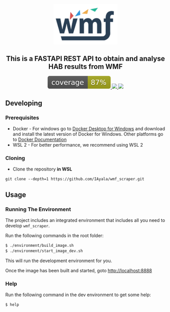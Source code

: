 <p align="center">
    <a href="#">
        <img src="https://github.com/IAyala/wmf_scraper/blob/master/assets/wmf.png" width="200" alt="Fenix"/>
    </a>
</p>

<h2 align="center" style="border-bottom: none;">This is a FASTAPI REST API to obtain and analyse HAB results from WMF</h2>

<p align="center">
    <a href="https://iayala.github.io/wmf_scraper/">
        <img src="https://github.com/IAyala/wmf_scraper/blob/master/coverage_badge/coverage.svg"/>
    </a>
    <a href="#">
        <img src="https://img.shields.io/badge/tests-15%20passed%2C%200%20failed-green"/>
    </a>
    <a href="https://github.com/IAyala/wmf_scraper/actions/workflows/publish_coverage.yml">
        <img src="https://github.com/IAyala/wmf_scraper/actions/workflows/publish_coverage.yml/badge.svg"/>
    </a>
</p>

## Developing
### Prerequisites

* Docker - For windows go to [Docker Desktop for Windows](https://docs.docker.com/docker-for-windows/install/) and download and install the latest version of Docker for Windows. Other platforms go to [Docker Documentation](https://docs.docker.com/)
* WSL 2 - For better performance, we recommend using WSL 2

### Cloning

* Clone the repository **in WSL**
```
git clone --depth=1 https://github.com/IAyala/wmf_scraper.git
```

Usage
-----

### Running The Environment

The project includes an integrated environment that includes all you need to develop `wmf_scraper`.

Run the following commands in the root folder:

```bash
$ ./environment/build_image.sh
$ ./environment/start_image_dev.sh
```

This will run the development environment for you.

Once the image has been built and started, goto [http://localhost:8888](http://localhost:8888)

### Help

Run the following command in the dev environment to get some help:

```bash
$ help
```
